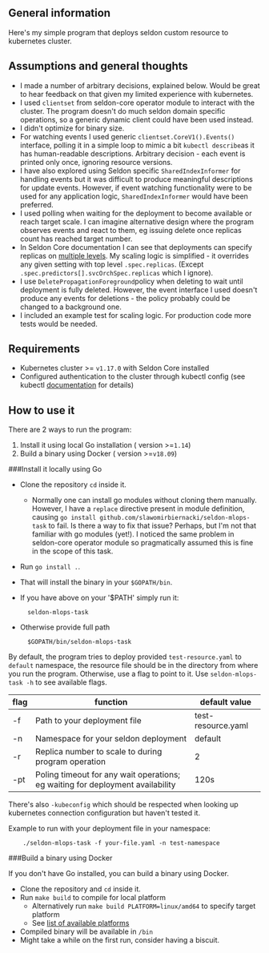 ## General information

Here's my simple program that deploys seldon custom resource to kubernetes cluster.

## Assumptions and general thoughts

* I made a number of arbitrary decisions, explained below. Would be great to hear feedback on that given my limited experience with kubernetes.
* I used `clientset` from seldon-core operator module to interact with the cluster. 
  The program doesn't do much seldon domain specific operations, so a generic dynamic client 
  could have been used instead.
* I didn't optimize for binary size.
* For watching events I used generic `clientset.CoreV1().Events()` interface, polling it in a simple loop to mimic a bit `kubectl describe`as it has human-readable descriptions. 
  Arbitrary decision - each event is printed only once, ignoring resource versions.
* I have also explored using Seldon specific `SharedIndexInformer` for handling events but it was difficult to produce meaningful descriptions for update events. 
  However, if event watching functionality were to be used for any application logic, `SharedIndexInformer` would have been preferred.
* I used polling when waiting for the deployment to become available or reach target scale. 
  I can imagine alternative design where the program observes events and react to them, eg issuing delete once replicas count has reached target number.
* In Seldon Core documentation I can see that deployments can specify replicas on [multiple levels](https://docs.seldon.io/projects/seldon-core/en/v1.1.0/graph/scaling.html).
  My scaling logic is simplified - it overrides any given setting with top level `.spec.replicas`. (Except `.spec.predictors[].svcOrchSpec.replicas` which I ignore).
* I use `DeletePropagationForeground`policy when deleting to wait until deployment is fully deleted. 
  However, the event interface I used doesn't produce any events for deletions - the policy probably could be changed to a background one.
* I included an example test for scaling logic. For production code more tests would be needed.

## Requirements

* Kubernetes cluster >= `v1.17.0` with Seldon Core installed
* Configured authentication to the cluster through kubectl config (see kubectl [documentation](https://kubernetes.io/docs/tasks/tools/install-kubectl-linux/#verify-kubectl-configuration) for details)

## How to use it

There are 2 ways to run the program:
1. Install it using local Go installation ( version >=`1.14`)
2. Build a binary using Docker ( version >=`v18.09`)

###Install it locally using Go

* Clone the repository `cd` inside it.
  * Normally one can install go modules without cloning them manually. However, I have a `replace` directive present in module 
    definition, causing `go install github.com/slawomirbiernacki/seldon-mlops-task` to fail. Is there a way to fix that issue? Perhaps, but I'm not that familiar with go modules (yet!). 
    I noticed the same problem in seldon-core operator module so pragmatically assumed this is fine in the scope of this task.
* Run `go install .`.
* That will install the binary in your `$GOPATH/bin`.
* If you have above on your '$PATH' simply run it:
        
        seldon-mlops-task

* Otherwise provide full path

        $GOPATH/bin/seldon-mlops-task

By default, the program tries to deploy provided `test-resource.yaml` to `default` namespace, the resource file should be in the directory from where you run the program. 
Otherwise, use a flag to point to it. Use `seldon-mlops-task -h` to see available flags.

| flag | function                                                                       | default value      |
|------|--------------------------------------------------------------------------------|--------------------|
| -f   | Path to your deployment file                                                   | test-resource.yaml |
| -n   | Namespace for your seldon deployment                                           | default            |
| -r   | Replica number to scale to during program operation                            | 2                  |
| -pt  | Poling timeout for any wait operations; eg waiting for deployment availability | 120s               |

There's also `-kubeconfig` which should be respected when looking up kubernetes connection configuration but haven't tested it.

Example to run with your deployment file in your namespace:

        ./seldon-mlops-task -f your-file.yaml -n test-namespace

###Build a binary using Docker

If you don't have Go installed, you can build a binary using Docker.

* Clone the repository and `cd` inside it.
* Run `make build` to compile for local platform
  * Alternatively run `make build PLATFORM=linux/amd64` to specify target platform
  * See [list of available platforms](https://golang.org/doc/install/source#environment)
* Compiled binary will be available in `/bin`
* Might take a while on the first run, consider having a biscuit.